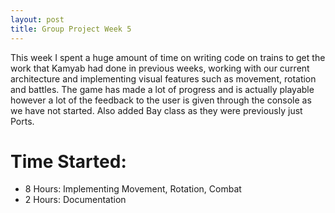 ```yaml
---
layout: post
title: Group Project Week 5
---
```


This week I spent a huge amount of time on writing code on trains to get the
work that Kamyab had done in previous weeks, working with our current
architecture and implementing visual features such as movement, rotation and
battles. The game has made a lot of progress and is actually playable however a
lot of the feedback to the user is given through the console as we have not
started. Also added Bay class as they were previously just Ports.

# Time Started:


- 8 Hours: Implementing Movement, Rotation, Combat
- 2 Hours: Documentation
